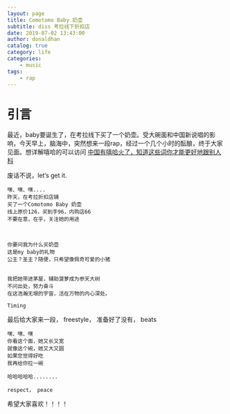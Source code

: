 ```yaml
---
layout: page
title: Comotomo Baby 奶壶
subtitle: diss 考拉线下折扣店
date: 2019-07-02 13:43:00
author: donaldhan
catalog: true
category: life
categories:
    - music
tags:
    - rap
---
```



# 引言
最近，baby要诞生了，在考拉线下买了一个奶壶。受大碗面和中国新说唱的影响，今天早上，脑海中，突然想来一段rap，经过一个几个小时的酝酿，终于大家见面。想详解嘻哈的可以访问
[中国有嘻哈火了，知道这些词你才能更好地跟别人科][]

[中国有嘻哈火了，知道这些词你才能更好地跟别人科]:https://kknews.cc/news/26m33e9.html "HIP POP 用于"


废话不说，let‘s get it.

```
嘿、嘿、嘿....
昨天，在考拉折扣店铺
买了一个Comotomo Baby 奶壶
线上原价126，买到手96，内购店66
不要在意，在乎，关注她的用途



你要问我为什么买奶壶
这是my baby的礼物
公主？圣主？随便，只希望像佩奇可爱的小猪


我把她带进茅屋，辅助菠萝成为参天大树
不问出处，努力奋斗
在这浩瀚无垠的宇宙，活在万物的内心深处。

Timing

```

最后给大家来一段， freestyle， 准备好了没有， beats
```
嘿、嘿、嘿
你看这个面，她又长又宽
就像这个碗，她又大又圆
如果您觉得好吃
我再给你拉一碗

哈哈哈哈哈........

respect， peace
```

希望大家喜欢！！！！